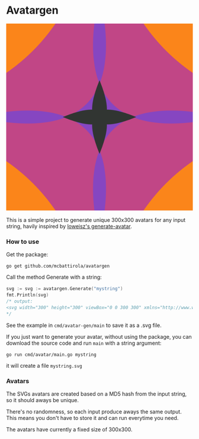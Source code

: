 # Avatargen

<div align="center">
	<img src="./assets/golang-is-awesome.svg" alt="avatar" />
</div>

This is a simple project to generate unique 300x300 avatars for any input string, havily inspired by [loweisz's generate-avatar](https://github.com/loweisz/generate-avatar/tree/6b48f98117bfa0cbbf38954c98e16b09b0906df8).

### How to use

Get the package:

```
go get github.com/mcbattirola/avatargen
```

Call the method Generate with a string:

```go
svg := svg := avatargen.Generate("mystring")
fmt.Println(svg) 
/* output:
<svg width="300" height="300" viewBox="0 0 300 300" xmlns="http://www.w3.org/2000/svg"><rect id="bg" width="300" height="300" fill="rgb(22,147,25)" /><path d="m 150 597 Q 282 18 -297 150 Q 282 282 150 -297 Q 18 282 597 150 Q 18 18 150 597 z" fill="rgb(232,249,208)" /><path d="m 150 368 Q 203 97 -68 150 Q 203 203 150 -68 Q 97 203 368 150 Q 97 97 150 368 z" fill="rgb(208,249,232)" /><path d="m 150 265 Q 135 165 35 150 Q 135 135 150 35 Q 165 135 265 150 Q 165 165 150 265 z" fill="rgb(44,50,50)" /></svg> 
*/
```

See the example in ```cmd/avatar-gen/main``` to save it as a .svg file.

If you just want to generate your avatar, without using the package, you can download the source code and run ```main``` with a string argument: 

```
go run cmd/avatar/main.go mystring
```

it will create a file ```mystring.svg```

### Avatars

The SVGs avatars are created based on a MD5 hash from the input string, so it should aways be unique. 

There's no randomness, so each input produce aways the same output. 
This means you don't have to store it and can run everytime you need.

The avatars have currently a fixed size of 300x300.
